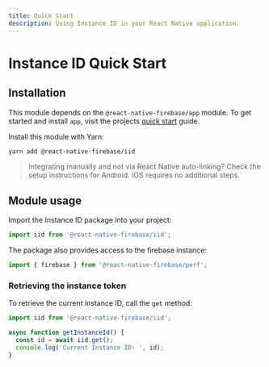 ```yaml
---
title: Quick Start
description: Using Instance ID in your React Native application.
---
```


# Instance ID Quick Start

## Installation

This module depends on the `@react-native-firebase/app` module. To get started and install `app`,
visit the projects [quick start](/quick-start) guide. 

Install this module with Yarn:

```bash
yarn add @react-native-firebase/iid
```

> Integrating manually and not via React Native auto-linking? Check the setup instructions for <Anchor version group href="/android">Android</Anchor>. iOS requires no additional steps.

## Module usage

Import the Instance ID package into your project:

```js
import iid from '@react-native-firebase/iid';
```

The package also provides access to the firebase instance:

```js
import { firebase } from '@react-native-firebase/perf';
```

### Retrieving the instance token

To retrieve the current instance ID, call the `get` method:

```js
import iid from '@react-native-firebase/iid';

async function getInstanceId() {
  const id = await iid.get();
  console.log('Current Instance ID: ', id);
}
```
